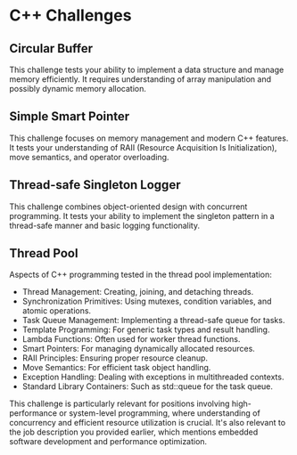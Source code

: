 # C++ Challenges

## Circular Buffer
This challenge tests your ability to implement a data structure and manage memory efficiently. It requires understanding of array manipulation and possibly dynamic memory allocation.

## Simple Smart Pointer
This challenge focuses on memory management and modern C++ features. It tests your understanding of RAII (Resource Acquisition Is Initialization), move semantics, and operator overloading.

## Thread-safe Singleton Logger
This challenge combines object-oriented design with concurrent programming. It tests your ability to implement the singleton pattern in a thread-safe manner and basic logging functionality.

## Thread Pool
Aspects of C++ programming tested in the thread pool implementation:
* Thread Management: Creating, joining, and detaching threads.
* Synchronization Primitives: Using mutexes, condition variables, and atomic operations.
* Task Queue Management: Implementing a thread-safe queue for tasks.
* Template Programming: For generic task types and result handling.
* Lambda Functions: Often used for worker thread functions.
* Smart Pointers: For managing dynamically allocated resources.
* RAII Principles: Ensuring proper resource cleanup.
* Move Semantics: For efficient task object handling.
* Exception Handling: Dealing with exceptions in multithreaded contexts.
* Standard Library Containers: Such as std::queue for the task queue.

This challenge is particularly relevant for positions involving high-performance or system-level programming, where understanding of concurrency and efficient resource utilization is crucial. It's also relevant to the job description you provided earlier, which mentions embedded software development and performance optimization.